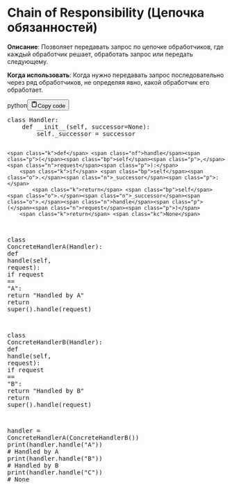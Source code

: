<h1>Chain of Responsibility (Цепочка обязанностей)</h1>
<p><strong>Описание</strong>: Позволяет передавать запрос по цепочке обработчиков, где каждый обработчик решает, обработать запрос или передать следующему.</p>
<p><strong>Когда использовать</strong>: Когда нужно передавать запрос последовательно через ряд обработчиков, не определяя явно, какой обработчик его обработает.</p>
<div class="code_element"><div class="lang_line"><text>python</text><button class="copy_code_button" onclick="CopyCode(this)"><svg style="width: 1.2em;height: 1.2em;" aria-hidden="true" xmlns="http://www.w3.org/2000/svg" fill="none" viewBox="0 0 24 24"><path stroke="currentColor" stroke-linecap="round" stroke-linejoin="round" stroke-width="2" d="M15 4h3a1 1 0 0 1 1 1v15a1 1 0 0 1-1 1H6a1 1 0 0 1-1-1V5a1 1 0 0 1 1-1h3m0 3h6m-5-4v4h4V3h-4Z"/></svg><text>Copy code</text></button></div><div class="code language-python"><div class="highlight"><pre><span></span><span class="k">class</span> <span class="nc">Handler</span><span class="p">:</span>
    <span class="k">def</span> <span class="fm">__init__</span><span class="p">(</span><span class="bp">self</span><span class="p">,</span> <span class="n">successor</span><span class="o">=</span><span class="kc">None</span><span class="p">):</span>
        <span class="bp">self</span><span class="o">.</span><span class="n">_successor</span> <span class="o">=</span> <span class="n">successor</span>

    <span class="k">def</span> <span class="nf">handle</span><span class="p">(</span><span class="bp">self</span><span class="p">,</span> <span class="n">request</span><span class="p">):</span>
        <span class="k">if</span> <span class="bp">self</span><span class="o">.</span><span class="n">_successor</span><span class="p">:</span>
            <span class="k">return</span> <span class="bp">self</span><span class="o">.</span><span class="n">_successor</span><span class="o">.</span><span class="n">handle</span><span class="p">(</span><span class="n">request</span><span class="p">)</span>
        <span class="k">return</span> <span class="kc">None</span>

<span class="k">class</span> <span class="nc">ConcreteHandlerA</span><span class="p">(</span><span class="n">Handler</span><span class="p">):</span>
    <span class="k">def</span> <span class="nf">handle</span><span class="p">(</span><span class="bp">self</span><span class="p">,</span> <span class="n">request</span><span class="p">):</span>
        <span class="k">if</span> <span class="n">request</span> <span class="o">==</span> <span class="s2">&quot;A&quot;</span><span class="p">:</span>
            <span class="k">return</span> <span class="s2">&quot;Handled by A&quot;</span>
        <span class="k">return</span> <span class="nb">super</span><span class="p">()</span><span class="o">.</span><span class="n">handle</span><span class="p">(</span><span class="n">request</span><span class="p">)</span>

<span class="k">class</span> <span class="nc">ConcreteHandlerB</span><span class="p">(</span><span class="n">Handler</span><span class="p">):</span>
    <span class="k">def</span> <span class="nf">handle</span><span class="p">(</span><span class="bp">self</span><span class="p">,</span> <span class="n">request</span><span class="p">):</span>
        <span class="k">if</span> <span class="n">request</span> <span class="o">==</span> <span class="s2">&quot;B&quot;</span><span class="p">:</span>
            <span class="k">return</span> <span class="s2">&quot;Handled by B&quot;</span>
        <span class="k">return</span> <span class="nb">super</span><span class="p">()</span><span class="o">.</span><span class="n">handle</span><span class="p">(</span><span class="n">request</span><span class="p">)</span>


<span class="n">handler</span> <span class="o">=</span> <span class="n">ConcreteHandlerA</span><span class="p">(</span><span class="n">ConcreteHandlerB</span><span class="p">())</span>
<span class="nb">print</span><span class="p">(</span><span class="n">handler</span><span class="o">.</span><span class="n">handle</span><span class="p">(</span><span class="s2">&quot;A&quot;</span><span class="p">))</span>  <span class="c1"># Handled by A</span>
<span class="nb">print</span><span class="p">(</span><span class="n">handler</span><span class="o">.</span><span class="n">handle</span><span class="p">(</span><span class="s2">&quot;B&quot;</span><span class="p">))</span>  <span class="c1"># Handled by B</span>
<span class="nb">print</span><span class="p">(</span><span class="n">handler</span><span class="o">.</span><span class="n">handle</span><span class="p">(</span><span class="s2">&quot;C&quot;</span><span class="p">))</span>  <span class="c1"># None</span>
</pre></div></div></div>